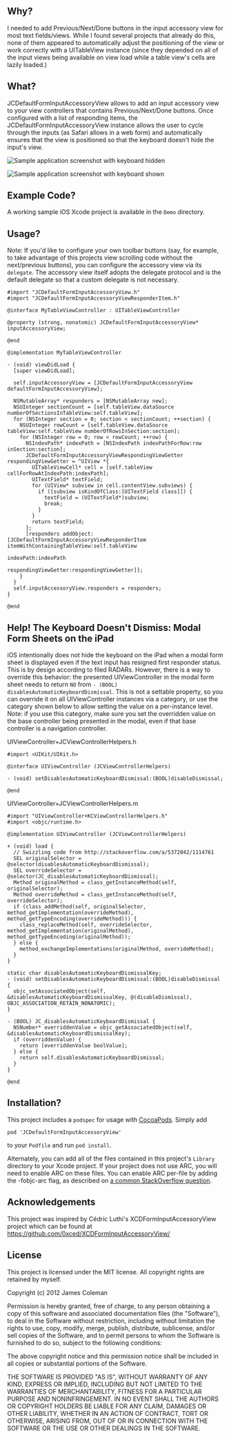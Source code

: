 Why?
----

I needed to add Previous/Next/Done buttons in the input accessory view for most text fields/views. While I found several projects that already do this, none of them appeared to automatically adjust the positioning of the view or work correctly with a UITableView instance (since they depended on all of the input views being available on view load while a table view's cells are lazily loaded.)

What?
-----

JCDefaultFormInputAccessoryView allows to add an input accessory view to your view controllers that contains Previous/Next/Done buttons. Once configured with a list of responding items, the JCDefaultFormInputAccessoryView instance allows the user to cycle through the inputs (as Safari allows in a web form) and automatically ensures that the view is positioned so that the keyboard doesn't hide the input's view.

![Sample application screenshot with keyboard hidden](https://github.com/jcoleman/JCDefaultFormInputAccessoryView/raw/master/screenshot-keyboard-hidden.png "Screenshot of sample application on iPhone with keyboard hidden")

![Sample application screenshot with keyboard shown](https://github.com/jcoleman/JCDefaultFormInputAccessoryView/raw/master/screenshot-keyboard-shown.png "Screenshot of sample application on iPhone with keyboard shown")

Example Code?
-------------

A working sample iOS Xcode project is available in the `Demo` directory.

Usage?
----

Note: If you'd like to configure your own toolbar buttons (say, for example, to take advantage of this projects view scrolling code without the next/previous buttons), you can configure the accessory view via its `delegate`. The accessory view itself adopts the delegate protocol and is the default delegate so that a custom delegate is not necessary.

    #import "JCDefaultFormInputAccessoryView.h"
    #import "JCDefaultFormInputAccessoryViewResponderItem.h"
    
    @interface MyTableViewController : UITableViewController
    
    @property (strong, nonatomic) JCDefaultFormInputAccessoryView* inputAccessoryView;
    
    @end
    
    @implementation MyTableViewController
    
    - (void) viewDidLoad {
      [super viewDidLoad];
      
      self.inputAccessoryView = [JCDefaultFormInputAccessoryView defaultFormInputAccessoryView];
      
      NSMutableArray* responders = [NSMutableArray new];
      NSUInteger sectionCount = [self.tableView.dataSource numberOfSectionsInTableView:self.tableView];
      for (NSInteger section = 0; section < sectionCount; ++section) {
        NSUInteger rowCount = [self.tableView.dataSource tableView:self.tableView numberOfRowsInSection:section];
        for (NSInteger row = 0; row < rowCount; ++row) {
          NSIndexPath* indexPath = [NSIndexPath indexPathForRow:row inSection:section];
          JCDefaultFormInputAccessoryViewRespondingViewGetter respondingViewGetter = ^UIView *{
            UITableViewCell* cell = [self.tableView cellForRowAtIndexPath:indexPath];
            UITextField* textField;
            for (UIView* subview in cell.contentView.subviews) {
              if ([subview isKindOfClass:[UITextField class]]) {
                textField = (UITextField*)subview;
                break;
              }
            }
            return textField;
          };
          [responders addObject:[JCDefaultFormInputAccessoryViewResponderItem itemWithContainingTableView:self.tableView
                                                                                                indexPath:indexPath
                                                                                     respondingViewGetter:respondingViewGetter]];
        }
      }
      self.inputAccessoryView.responders = responders;
    }
    
    @end
    

Help! The Keyboard Doesn't Dismiss: Modal Form Sheets on the iPad
-------------------------------------------------------

iOS intentionally does not hide the keyboard on the iPad when a modal form sheet is displayed even if the text input has resigned first responder status. This is by design according to filed RADARs. However, there is a way to override this behavior: the presented UIViewController in the modal form sheet needs to return `NO` from `- (BOOL) disablesAutomaticKeyboardDismissal`. This is not a settable property, so you can override it on all UIViewController instances via a category, or use the category shown below to allow setting the value on a per-instance level. Note: if you use this category, make sure you set the overridden value on the base controller being presented in the modal, even if that base controller is a navigation controller.

UIViewController+JCViewControllerHelpers.h

    #import <UIKit/UIKit.h>
    
    @interface UIViewController (JCViewControllerHelpers)
    
    - (void) setDisablesAutomaticKeyboardDismissal:(BOOL)disableDismissal;
    
    @end

UIViewController+JCViewControllerHelpers.m

    #import "UIViewController+KCViewControllerHelpers.h"
    #import <objc/runtime.h>
    
    @implementation UIViewController (JCViewControllerHelpers)
    
    + (void) load {
      // Swizzling code from http://stackoverflow.com/a/5372042/1114761
      SEL originalSelector = @selector(disablesAutomaticKeyboardDismissal);
      SEL overrideSelector = @selector(JC_disablesAutomaticKeyboardDismissal);
      Method originalMethod = class_getInstanceMethod(self, originalSelector);
      Method overrideMethod = class_getInstanceMethod(self, overrideSelector);
      if (class_addMethod(self, originalSelector, method_getImplementation(overrideMethod), method_getTypeEncoding(overrideMethod))) {
        class_replaceMethod(self, overrideSelector, method_getImplementation(originalMethod), method_getTypeEncoding(originalMethod));
      } else {
        method_exchangeImplementations(originalMethod, overrideMethod);
      }
    }
    
    static char disablesAutomaticKeyboardDismissalKey;
    - (void) setDisablesAutomaticKeyboardDismissal:(BOOL)disableDismissal {
      objc_setAssociatedObject(self, &disablesAutomaticKeyboardDismissalKey, @(disableDismissal), OBJC_ASSOCIATION_RETAIN_NONATOMIC);
    }
    
    - (BOOL) JC_disablesAutomaticKeyboardDismissal {
      NSNumber* overriddenValue = objc_getAssociatedObject(self, &disablesAutomaticKeyboardDismissalKey);
      if (overriddenValue) {
        return [overriddenValue boolValue];
      } else {
        return self.disablesAutomaticKeyboardDismissal;
      }
    }
    
    @end

Installation?
-------------

This project includes a `podspec` for usage with [CocoaPods](http://http://cocoapods.org/). Simply add

    pod 'JCDefaultFormInputAccessoryView'

to your `Podfile` and run `pod install`.

Alternately, you can add all of the files contained in this project's `Library` directory to your Xcode project. If your project does not use ARC, you will need to enable ARC on these files. You can enable ARC per-file by adding the -fobjc-arc flag, as described on [a common StackOverflow question](http://stackoverflow.com/questions/6646052/how-can-i-disable-arc-for-a-single-file-in-a-project).

Acknowledgements
----------------

This project was inspired by Cédric Luthi's XCDFormInputAccessoryView project which can be found at https://github.com/0xced/XCDFormInputAccessoryView/

License
-------

This project is licensed under the MIT license. All copyright rights are retained by myself.

Copyright (c) 2012 James Coleman

Permission is hereby granted, free of charge, to any person obtaining a copy
of this software and associated documentation files (the "Software"), to deal
in the Software without restriction, including without limitation the rights
to use, copy, modify, merge, publish, distribute, sublicense, and/or sell
copies of the Software, and to permit persons to whom the Software is
furnished to do so, subject to the following conditions:

The above copyright notice and this permission notice shall be included in
all copies or substantial portions of the Software.

THE SOFTWARE IS PROVIDED "AS IS", WITHOUT WARRANTY OF ANY KIND, EXPRESS OR
IMPLIED, INCLUDING BUT NOT LIMITED TO THE WARRANTIES OF MERCHANTABILITY,
FITNESS FOR A PARTICULAR PURPOSE AND NONINFRINGEMENT. IN NO EVENT SHALL THE
AUTHORS OR COPYRIGHT HOLDERS BE LIABLE FOR ANY CLAIM, DAMAGES OR OTHER
LIABILITY, WHETHER IN AN ACTION OF CONTRACT, TORT OR OTHERWISE, ARISING FROM,
OUT OF OR IN CONNECTION WITH THE SOFTWARE OR THE USE OR OTHER DEALINGS IN
THE SOFTWARE.
